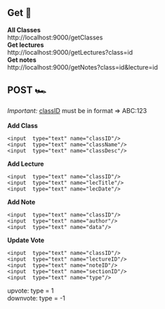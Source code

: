 ## Get 🚀
**All Classes** <br>
http://localhost:9000/getClasses <br>
**Get lectures** <br>
http://localhost:9000/getLectures?class=id <br>
**Get notes**<br>
http://localhost:9000/getNotes?class=id&lecture=id
## POST 🏎️
<i>Important:</i> <u>classID</u> must be in format => ABC:123<br><br>
**Add Class** <br>
```
<input  type="text" name="classID"/>
<input  type="text" name="className"/>
<input  type="text" name="classDesc"/>
```
**Add Lecture** <br>
```
<input  type="text" name="classID"/>
<input  type="text" name="lecTitle"/>
<input  type="text" name="lecDate"/>
```
**Add Note** <br>
```
<input  type="text" name="classID"/>
<input  type="text" name="author"/>
<input  type="text" name="data"/>
```
**Update Vote** <br>
```
<input  type="text" name="classID"/>
<input  type="text" name="lectureID"/>
<input  type="text" name="noteID"/>
<input  type="text" name="sectionID"/>
<input  type="text" name="type"/>
```
upvote: type = 1 <br>
downvote: type = -1
